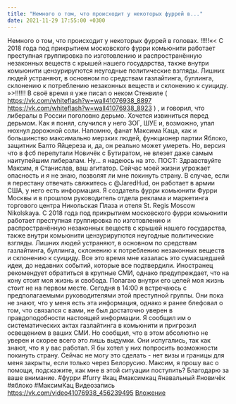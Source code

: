 ```yaml
---
title: "Немного о том, что происходит у некоторых фуррей в..."
date: 2021-11-29 17:55:00 +0300
---
```


Немного о том, что происходит у некоторых фуррей в головах.
!!!!!«<
С 2018 года под прикрытием московского фурри комьюнити работает преступная группировка по изготовлению и распространённую незаконных веществ с крышей нашего государства, также внутри комьюнити цензуриругются неугодные политические взгляды. Лишних людей устраняют, в основном по средствам газлайтинга, буллинга, склонению к потреблению незаконных веществ и склонению к суициду.
»>!!!!!!
В своё время я уже писал о неком Стенвиле ( https://vk.com/whiteflash?w=wall41076938_8897 https://vk.com/whiteflash?w=wall41076938_8923 ) , и говорил, что либералы в России поголовно дерьмо. Хочется извиниться перед дерьмом.
Как я понял, случился у него ЗОГ, ШУЕ и, возможно, упал нюхнул дорожной соли.
Напомню, фанат Максима Каца, как и большинство максимально мерзких людей, функционер партии Яблоко, защитник Балто Яйцереза и, да, он реально может умереть. Но, версия что в фсб перепутали Новичёк с Бутиратом, не влезет даже самым наитупейшим либералам. Ну... я надеюсь на это.
ПОСТ:
Здравствуйте Максим, я Станислав, ваш агитатор. Сейчас моей жизни угрожает опасность и я не знаю, позволят ли мне покинуть страну.
В случае, если я перестану отвечать свяжитесь с @JaredHud, он работает в армии США, у него есть информация.
Я создатель фурри комьюнити Фурри Москвы и в прошлом руководитель отдела реклама и маркетинга торгового центра Никольская Плаза и отеля St. Regis Moscow Nikolskaya.
С 2018 года под прикрытием московского фурри комьюнити работает преступная группировка по изготовлению и распространённую незаконных веществ с крышей нашего государства, также внутри комьюнити цензуриругются неугодные политические взгляды. Лишних людей устраняют, в основном по средствам газлайтинга, буллинга, склонению к потреблению незаконных веществ и склонению к суициду.
Все это время мне казалась это сумасшедшей идеи, до недавних событий, которые все подтвердили.
Иностранец рекомендует обратиться в крупные СМИ, однако предупреждает, что на кону стоит моя жизнь и свобода. Полагаю внутри его целей моя жизнь стоит не на первом месте.
Сегодня в 14:00 я встречаюсь с предполагаемыми руководителями этой преступной группы. Они пока не знают, что у меня есть эта информация, однако я ранее блефовал о том, что связался с вами, не был достаточно уверен в правдоподобности настоящей информации. Я сообщил им о систематических актах газлайтинга в комьюнити и пригрозил освещением в ваших СМИ. Но сообщил, что в этом абсолютно не уверен и скорее всего это лишь выдумки. Они испугались, так как знают, что я у вас работал. Я бы хотел у них попросить возможности покинуть страну. Сейчас не могу это сделать - нет визы и границы для меня закрыты, если только через Белорусию.
Максим, я прошу вас о помощи, подскажите, как мне в этой ситуации поступить? Благодарю за ваше внимание.
#фурри #furry #кац #максимкац #навальный #новичёк #яблоко #МаксимКац
Видеозапись
<a class="vk-attach" href="https://vk.com/video41076938_456239495">https://vk.com/video41076938_456239495</a>
<a class="vk-attach" href="https://vk.com/video41076938_456239495">Вложение</a>
